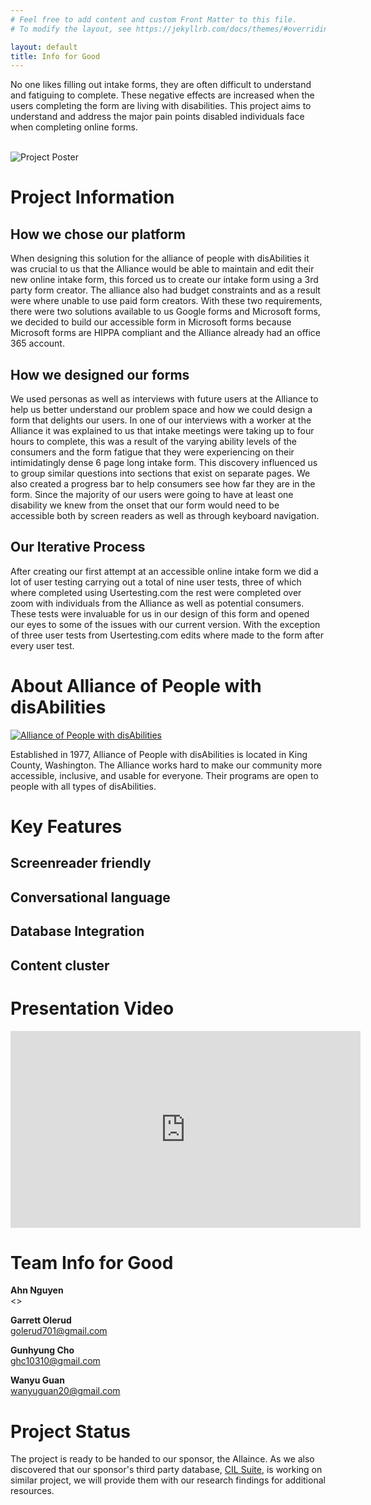 ```yaml
---
# Feel free to add content and custom Front Matter to this file.
# To modify the layout, see https://jekyllrb.com/docs/themes/#overriding-theme-defaults

layout: default
title: Info for Good
---
```

No one likes filling out intake forms, they are often difficult to understand and fatiguing to complete.  These negative effects are increased when the users completing the form are living with disabilities.  This project aims to understand and address the major pain points disabled individuals face when completing online forms.  
<br>

![Project Poster](/img/poster.png)  

# Project Information #

## How we chose our platform ##

When designing this solution for the alliance of people with disAbilities it was crucial to us that the Alliance would be able to maintain and edit their new online intake form, this forced us to create our intake form using a 3rd party form creator. The alliance also had budget constraints and as a result were where unable to use paid form creators.  With these two requirements, there were two solutions available to us Google forms and Microsoft forms, we decided to build our accessible form in Microsoft forms because Microsoft forms are HIPPA compliant and the Alliance already had an office 365 account.

## How we designed our forms ##

We used personas as well as interviews with future users at the Alliance to help us better understand our problem space and how we could design a form that delights our users.  In one of our interviews with a worker at the Alliance it was explained to us that intake meetings were taking up to four hours to complete, this was a result of the varying ability levels of the consumers and the form fatigue that they were experiencing on their intimidatingly dense 6 page long intake form.  This discovery influenced us to group similar questions into sections that exist on separate pages. We also created a progress bar to help consumers see how far they are in the form.  Since the majority of our users were going to have at least one disability we knew from the onset that our form would need to be accessible both by screen readers as well as through keyboard navigation.

## Our Iterative Process ##

After creating our first attempt at an accessible online intake form we did a lot of user testing carrying out a total of nine user tests, three of which where completed using Usertesting.com the rest were completed over zoom with individuals from the Alliance as well as potential consumers.  These tests were invaluable for us in our design of this form and opened our eyes to some of the issues with our current version.  With the exception of three user tests from Usertesting.com edits where made to the form after every user test.


# About Alliance of People with disAbilities #

[![Alliance of People with disAbilities](/img/logo.png)](http://disabilitypride.org/wordpress/)


Established in 1977, Alliance of People with disAbilities is located in King County, Washington.  The Alliance works hard to make our community more accessible, inclusive, and usable for everyone. Their programs are open to people with all types of disAbilities.

# Key Features #

## Screenreader friendly ##

## Conversational language ##

## Database Integration ##

## Content cluster ##

# Presentation Video #

<iframe width="560" height="315" src="https://www.youtube.com/embed/6tx8gxqCqf0" title="YouTube video player" frameborder="0" allow="accelerometer; autoplay; clipboard-write; encrypted-media; gyroscope; picture-in-picture" allowfullscreen></iframe>

# Team Info for Good #

**Ahn Nguyen**  
<>  
  
**Garrett Olerud**  
<golerud701@gmail.com>  

**Gunhyung Cho**  
<ghc10310@gmail.com>  

**Wanyu Guan**  
<wanyuguan20@gmail.com>

# Project Status #

The project is ready to be handed to our sponsor, the Allaince. As we also discovered that our sponsor's third party database, [CIL Suite](https://www.cilsuite.com/), is working on similar project, we will provide them with our research findings for additional resources.
